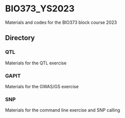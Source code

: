 # BIO373_YS2023
Materials and codes for the BIO373 block course 2023

## Directory  
### QTL
Materials for the QTL exercise  

### GAPIT
Materials for the GWAS/GS exercise  

### SNP
Materials for the command line exercise and SNP calling  
